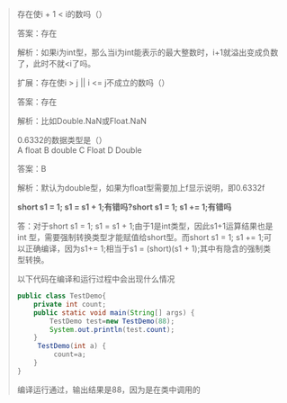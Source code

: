> 存在使i + 1 &lt; i的数吗（）
>
> 答案：存在
>
> 解析：如果i为int型，那么当i为int能表示的最大整数时，i+1就溢出变成负数了，此时不就&lt;i了吗。
>
> 扩展：存在使i &gt; j \|\| i &lt;= j不成立的数吗（）
>
> 答案：存在
>
> 解析：比如Double.NaN或Float.NaN
>
> 0.6332的数据类型是（）  
> A float     B double     C Float      D Double
>
> 答案：B
>
> 解析：默认为double型，如果为float型需要加上f显示说明，即0.6332f
>
> **short s1 = 1; s1 = s1 + 1;有错吗?short s1 = 1; s1 += 1;有错吗**
>
> 答：对于short s1 = 1; s1 = s1 + 1;由于1是int类型，因此s1+1运算结果也是int 型，需要强制转换类型才能赋值给short型。而short s1 = 1; s1 += 1;可以正确编译，因为s1+= 1;相当于s1 = \(short\)\(s1 + 1\);其中有隐含的强制类型转换。
>
> 以下代码在编译和运行过程中会出现什么情况
>
> ```java
> public class TestDemo{
>     private int count;
>     public static void main(String[] args) {
>         TestDemo test=new TestDemo(88);
>         System.out.println(test.count);
>     }
>      TestDemo(int a) {
>          count=a;
>     }
> }
> ```
>
> 编译运行通过，输出结果是88，因为是在类中调用的



